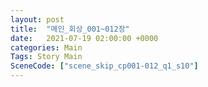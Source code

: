 ```yaml
---
layout: post
title:  "메인_회상_001~012장"
date:   2021-07-19 02:00:00 +0000
categories: Main
Tags: Story Main
SceneCode: ["scene_skip_cp001-012_q1_s10"]
---
```

